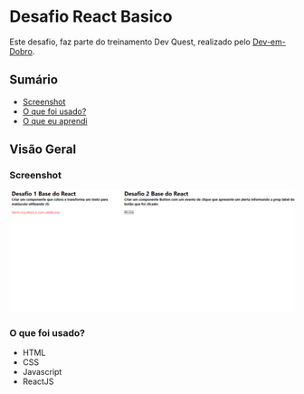 # Desafio React Basico

Este desafio, faz parte do treinamento Dev Quest, realizado pelo [Dev-em-Dobro](https://www.youtube.com/c/DevemDobro).

## Sumário

  - [Screenshot](#screenshot)
  - [O que foi usado?](#o-que-foi-usado?)
  - [O que eu aprendi](#o-que-eu-aprendi)

## Visão Geral

### Screenshot

![](./public/quest-react-basico.gif)

### O que foi usado?

- HTML
- CSS
- Javascript
- ReactJS
